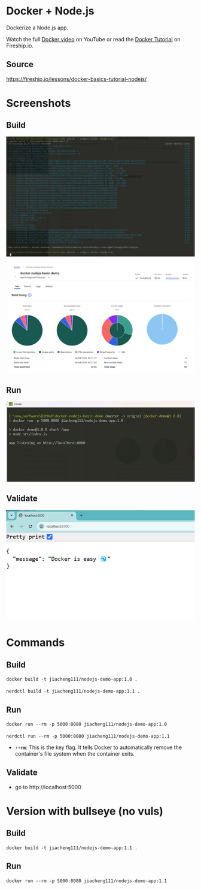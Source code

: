 # Docker + Node.js

Dockerize a Node.js app.

Watch the full [Docker video](https://youtu.be/gAkwW2tuIqE) on YouTube or read the [Docker Tutorial](https://fireship.io/lessons/docker-basics-tutorial-nodejs/) on Fireship.io.

## Source

https://fireship.io/lessons/docker-basics-tutorial-nodejs/

# Screenshots

## Build

![](Pasted%20image%2020250406002235.png)

![](Pasted%20image%2020250406002521.png)

## Run

![](Pasted%20image%2020250406003249.png)

## Validate

![](Pasted%20image%2020250406003257.png)

# Commands

## Build

```
docker build -t jiacheng111/nodejs-demo-app:1.0 .

nerdctl build -t jiacheng111/nodejs-demo-app:1.1 .
```

## Run

```
docker run --rm -p 5000:8080 jiacheng111/nodejs-demo-app:1.0

nerdctl run --rm -p 5000:8080 jiacheng111/nodejs-demo-app:1.1
```

- **`--rm`**: This is the key flag. It tells Docker to automatically remove the container's file system when the container exits.

## Validate

- go to http://localhost:5000

# Version with bullseye (no vuls)

## Build

```
docker build -t jiacheng111/nodejs-demo-app:1.1 .
```

## Run

```
docker run --rm -p 5000:8080 jiacheng111/nodejs-demo-app:1.1
```
